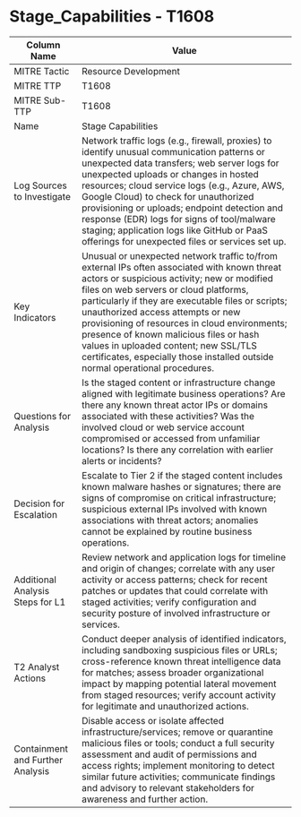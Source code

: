 # Stage_Capabilities - T1608

| Column Name | Value |
|-------------|-------|
| MITRE Tactic | Resource Development |
| MITRE TTP | T1608 |
| MITRE Sub-TTP | T1608 |
| Name | Stage Capabilities |
| Log Sources to Investigate | Network traffic logs (e.g., firewall, proxies) to identify unusual communication patterns or unexpected data transfers; web server logs for unexpected uploads or changes in hosted resources; cloud service logs (e.g., Azure, AWS, Google Cloud) to check for unauthorized provisioning or uploads; endpoint detection and response (EDR) logs for signs of tool/malware staging; application logs like GitHub or PaaS offerings for unexpected files or services set up. |
| Key Indicators | Unusual or unexpected network traffic to/from external IPs often associated with known threat actors or suspicious activity; new or modified files on web servers or cloud platforms, particularly if they are executable files or scripts; unauthorized access attempts or new provisioning of resources in cloud environments; presence of known malicious files or hash values in uploaded content; new SSL/TLS certificates, especially those installed outside normal operational procedures. |
| Questions for Analysis | Is the staged content or infrastructure change aligned with legitimate business operations? Are there any known threat actor IPs or domains associated with these activities? Was the involved cloud or web service account compromised or accessed from unfamiliar locations? Is there any correlation with earlier alerts or incidents? |
| Decision for Escalation | Escalate to Tier 2 if the staged content includes known malware hashes or signatures; there are signs of compromise on critical infrastructure; suspicious external IPs involved with known associations with threat actors; anomalies cannot be explained by routine business operations. |
| Additional Analysis Steps for L1 | Review network and application logs for timeline and origin of changes; correlate with any user activity or access patterns; check for recent patches or updates that could correlate with staged activities; verify configuration and security posture of involved infrastructure or services. |
| T2 Analyst Actions | Conduct deeper analysis of identified indicators, including sandboxing suspicious files or URLs; cross-reference known threat intelligence data for matches; assess broader organizational impact by mapping potential lateral movement from staged resources; verify account activity for legitimate and unauthorized actions. |
| Containment and Further Analysis | Disable access or isolate affected infrastructure/services; remove or quarantine malicious files or tools; conduct a full security assessment and audit of permissions and access rights; implement monitoring to detect similar future activities; communicate findings and advisory to relevant stakeholders for awareness and further action. |
